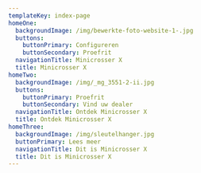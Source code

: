 ```yaml
---
templateKey: index-page
homeOne:
  backgroundImage: /img/bewerkte-foto-website-1-.jpg
  buttons:
    buttonPrimary: Configureren
    buttonSecondary: Proefrit
  navigationTitle: Minicrosser X
  title: Minicrosser X
homeTwo:
  backgroundImage: /img/_mg_3551-2-ii.jpg
  buttons:
    buttonPrimary: Proefrit
    buttonSecondary: Vind uw dealer
  navigationTitle: Ontdek Minicrosser X
  title: Ontdek Minicrosser X
homeThree:
  backgroundImage: /img/sleutelhanger.jpg
  buttonPrimary: Lees meer
  navigationTitle: Dit is Minicrosser X
  title: Dit is Minicrosser X
---
```


